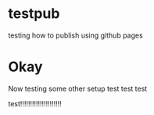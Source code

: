 # testpub
testing how to publish using github pages

# Okay
Now testing some other setup test test test  

test!!!!!!!!!!!!!!!!!!!!!  
